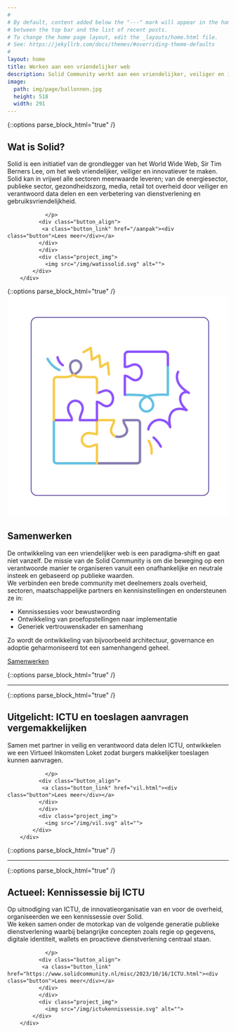 ```yaml
---
#
# By default, content added below the "---" mark will appear in the home page
# between the top bar and the list of recent posts.
# To change the home page layout, edit the _layouts/home.html file.
# See: https://jekyllrb.com/docs/themes/#overriding-theme-defaults
#
layout: home
title: Werken aan een vriendelijker web
description: Solid Community werkt aan een vriendelijker, veiliger en innovatiever web gebaseerd op publieke waarden, in samenwerking met overheid, sectoren en kennisinstellingen. Door samen te werken als een community onstaat er samenhang en harmonisatie van ontwikkelingen, governance en architectuur.
image:
  path: img/page/ballonnen.jpg
  height: 518
  width: 291
---
```


{::options parse_block_html="true" /}
<div class="wrapperprojects" markdown="0">
            <div class="projectblock">
             <div class="project_text">
              <h2>
Wat is Solid?
              </h2>
              <p>
Solid is een initiatief van de grondlegger van het World Wide Web, Sir Tim Berners Lee, om het web vriendelijker, veiliger en innovatiever te maken.<br>
Solid kan in vrijwel alle sectoren meerwaarde leveren; van de energiesector, publieke sector, gezondheidszorg, media, retail tot overheid door veiliger en verantwoord data delen en een verbetering van dienstverlening en gebruiksvriendelijkheid.

                </p>
              <div class="button_align">
               <a class="button_link" href="/aanpak"><div class="button">Lees meer</div></a>
              </div>
              </div>
              <div class="project_img">
                <img src="/img/watissolid.svg" alt="">
            </div>         
        </div>
</div>
{::options parse_block_html="true" /}
<div class="wrapperprojects" markdown="0">
            <div class="projectblock">
             <div class="project_img">
                <img src="/img/samenwerken1.svg" alt="">
            </div> 
 <div class="project_text">
              <h2>
Samenwerken
              </h2>
              <p>
De ontwikkeling van een vriendelijker web is een paradigma-shift en gaat niet vanzelf. De missie van de Solid Community is om die beweging op een verantwoorde manier te organiseren vanuit een onafhankelijke en neutrale insteek en gebaseerd op publieke waarden. <br> We verbinden een brede community met deelnemers zoals overheid, sectoren, maatschappelijke partners en kennisinstellingen en ondersteunen ze in:
<ul>
  <li>Kennissessies voor bewustwording</li>
  <li>Ontwikkeling van proefopstellingen naar implementatie</li>
  <li>Generiek vertrouwenskader en samenhang</li>
</ul>  
Zo wordt de ontwikkeling van bijvoorbeeld architectuur, governance en adoptie geharmoniseerd tot een samenhangend geheel.</p>  
<div class="button_align">
<a class="button_link" href="samenwerken.html"><div class="button">Samenwerken</div></a>
  </div>      
              </div>         
        </div>
</div>

{::options parse_block_html="true" /}
<hr class="line">

{::options parse_block_html="true" /}
<div class="wrapperprojects" markdown="0">
            <div class="projectblock">
             <div class="project_text">
              <h2>
Uitgelicht: ICTU en toeslagen aanvragen vergemakkelijken
              </h2>
              <p>
Samen met partner in veilig en verantwoord data delen ICTU, ontwikkelen we een Virtueel Inkomsten Loket zodat burgers makkelijker toeslagen kunnen aanvragen.

                </p>
              <div class="button_align">
               <a class="button_link" href="vil.html"><div class="button">Lees meer</div></a>
              </div>
              </div>
              <div class="project_img">
                <img src="/img/vil.svg" alt="">
            </div>         
        </div>
</div>

{::options parse_block_html="true" /}
<hr class="line">

{::options parse_block_html="true" /}
<div class="wrapperprojects" markdown="0">
            <div class="projectblock">
             <div class="project_text">
              <h2>
Actueel: Kennissessie bij ICTU
              </h2>
              <p>
Op uitnodiging van ICTU, de innovatieorganisatie van en voor de overheid, organiseerden we een kennissessie over Solid. <br>
We keken samen onder de motorkap van de volgende generatie publieke dienstverlening waarbij belangrijke concepten zoals regie op gegevens, digitale identiteit, wallets en proactieve dienstverlening centraal staan.


                </p>
              <div class="button_align">
               <a class="button_link" href="https://www.solidcommunity.nl/misc/2023/10/16/ICTU.html"><div class="button">Lees meer</div></a>
              </div>
              </div>
              <div class="project_img">
                <img src="/img/ictukennissessie.svg" alt="">
            </div>         
        </div>
</div>
